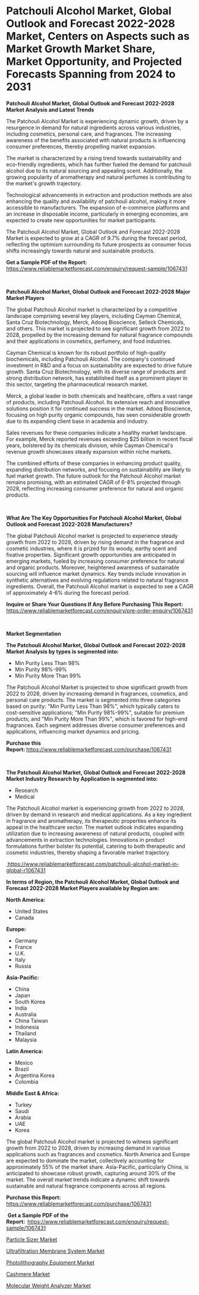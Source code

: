 <p><h1>Patchouli Alcohol Market, Global Outlook and Forecast 2022-2028 Market, Centers on Aspects such as Market Growth Market Share, Market Opportunity, and Projected Forecasts Spanning from 2024 to 2031</h1></p><p><strong>Patchouli Alcohol Market, Global Outlook and Forecast 2022-2028 Market Analysis and Latest Trends</strong></p>
<p><p>The Patchouli Alcohol Market is experiencing dynamic growth, driven by a resurgence in demand for natural ingredients across various industries, including cosmetics, personal care, and fragrances. The increasing awareness of the benefits associated with natural products is influencing consumer preferences, thereby propelling market expansion. </p><p>The market is characterized by a rising trend towards sustainability and eco-friendly ingredients, which has further fueled the demand for patchouli alcohol due to its natural sourcing and appealing scent. Additionally, the growing popularity of aromatherapy and natural perfumes is contributing to the market's growth trajectory. </p><p>Technological advancements in extraction and production methods are also enhancing the quality and availability of patchouli alcohol, making it more accessible to manufacturers. The expansion of e-commerce platforms and an increase in disposable income, particularly in emerging economies, are expected to create new opportunities for market participants.</p><p>The Patchouli Alcohol Market, Global Outlook and Forecast 2022-2028 Market is expected to grow at a CAGR of 9.7% during the forecast period, reflecting the optimism surrounding its future prospects as consumer focus shifts increasingly towards natural and sustainable products.</p></p>
<p><strong>Get a Sample PDF of the Report:&nbsp;</strong> <a href="https://www.reliablemarketforecast.com/enquiry/request-sample/1067431">https://www.reliablemarketforecast.com/enquiry/request-sample/1067431</a></p>
<p>&nbsp;</p>
<p><strong>Patchouli Alcohol Market, Global Outlook and Forecast 2022-2028 Major Market Players</strong></p>
<p><p>The global Patchouli Alcohol market is characterized by a competitive landscape comprising several key players, including Cayman Chemical, Santa Cruz Biotechnology, Merck, Adooq Bioscience, Selleck Chemicals, and others. This market is projected to see significant growth from 2022 to 2028, propelled by the increasing demand for natural fragrance compounds and their applications in cosmetics, perfumery, and food industries.</p><p>Cayman Chemical is known for its robust portfolio of high-quality biochemicals, including Patchouli Alcohol. The company's continued investment in R&D and a focus on sustainability are expected to drive future growth. Santa Cruz Biotechnology, with its diverse range of products and strong distribution network, has established itself as a prominent player in this sector, targeting the pharmaceutical research market.</p><p>Merck, a global leader in both chemicals and healthcare, offers a vast range of products, including Patchouli Alcohol. Its extensive reach and innovative solutions position it for continued success in the market. Adooq Bioscience, focusing on high purity organic compounds, has seen considerable growth due to its expanding client base in academia and industry.</p><p>Sales revenues for these companies indicate a healthy market landscape. For example, Merck reported revenues exceeding $25 billion in recent fiscal years, bolstered by its chemicals division, while Cayman Chemical's revenue growth showcases steady expansion within niche markets. </p><p>The combined efforts of these companies in enhancing product quality, expanding distribution networks, and focusing on sustainability are likely to fuel market growth. The future outlook for the Patchouli Alcohol market remains promising, with an estimated CAGR of 6-8% projected through 2028, reflecting increasing consumer preference for natural and organic products.</p></p>
<p>&nbsp;</p>
<p><strong>What Are The Key Opportunities For Patchouli Alcohol Market, Global Outlook and Forecast 2022-2028 Manufacturers?</strong></p>
<p><p>The global Patchouli Alcohol market is projected to experience steady growth from 2022 to 2028, driven by rising demand in the fragrance and cosmetic industries, where it is prized for its woody, earthy scent and fixative properties. Significant growth opportunities are anticipated in emerging markets, fueled by increasing consumer preference for natural and organic products. Moreover, heightened awareness of sustainable sourcing will influence market dynamics. Key trends include innovation in synthetic alternatives and evolving regulations related to natural fragrance ingredients. Overall, the Patchouli Alcohol market is expected to see a CAGR of approximately 4-6% during the forecast period.</p></p>
<p><strong>Inquire or Share Your Questions If Any Before Purchasing This Report:</strong> <a href="https://www.reliablemarketforecast.com/enquiry/pre-order-enquiry/1067431">https://www.reliablemarketforecast.com/enquiry/pre-order-enquiry/1067431</a></p>
<p>&nbsp;</p>
<p><strong>Market Segmentation</strong></p>
<p><strong>The Patchouli Alcohol Market, Global Outlook and Forecast 2022-2028 Market Analysis by types is segmented into:</strong></p>
<p><ul><li>Min Purity Less Than 98%</li><li>Min Purity 98%-99%</li><li>Min Purity More Than 99%</li></ul></p>
<p><p>The Patchouli Alcohol Market is projected to show significant growth from 2022 to 2028, driven by increasing demand in fragrances, cosmetics, and personal care products. The market is segmented into three categories based on purity: "Min Purity Less Than 98%", which typically caters to cost-sensitive applications; "Min Purity 98%-99%", suitable for premium products; and "Min Purity More Than 99%", which is favored for high-end fragrances. Each segment addresses diverse consumer preferences and applications, influencing market dynamics and pricing.</p></p>
<p><strong>Purchase this Report:&nbsp;</strong><a href="https://www.reliablemarketforecast.com/purchase/1067431">https://www.reliablemarketforecast.com/purchase/1067431</a></p>
<p>&nbsp;</p>
<p><strong>The Patchouli Alcohol Market, Global Outlook and Forecast 2022-2028 Market Industry Research by Application is segmented into:</strong></p>
<p><ul><li>Research</li><li>Medical</li></ul></p>
<p><p>The Patchouli Alcohol market is experiencing growth from 2022 to 2028, driven by demand in research and medical applications. As a key ingredient in fragrance and aromatherapy, its therapeutic properties enhance its appeal in the healthcare sector. The market outlook indicates expanding utilization due to increasing awareness of natural products, coupled with advancements in extraction technologies. Innovations in product formulations further bolster its potential, catering to both therapeutic and cosmetic industries, thereby shaping a favorable market trajectory.</p></p>
<p><a href="https://www.reliablemarketforecast.com/patchouli-alcohol-market-in-global-r1067431">&nbsp;https://www.reliablemarketforecast.com/patchouli-alcohol-market-in-global-r1067431</a></p>
<p><strong>In terms of Region, the Patchouli Alcohol Market, Global Outlook and Forecast 2022-2028 Market Players available by Region are:</strong></p>
<p>
    <p> <strong> North America: </strong>
        <ul>
            <li>United States</li>
            <li>Canada</li>
        </ul>
        </p> 
    <p> <strong> Europe: </strong>
        <ul>
            <li>Germany</li>
            <li>France</li>
            <li>U.K.</li>
            <li>Italy</li>
            <li>Russia</li>
        </ul>
        </p> 
    <p> <strong> Asia-Pacific: </strong>
        <ul>
            <li>China</li>
            <li>Japan</li>
            <li>South Korea</li>
            <li>India</li>
            <li>Australia</li>
            <li>China Taiwan</li>
            <li>Indonesia</li>
            <li>Thailand</li>
            <li>Malaysia</li>
        </ul>
        </p> 
    <p> <strong> Latin America: </strong>
        <ul>
            <li>Mexico</li>
            <li>Brazil</li>
            <li>Argentina Korea</li>
            <li>Colombia</li>
        </ul>
        </p> 
    <p> <strong> Middle East & Africa: </strong>
        <ul>
            <li>Turkey</li>
            <li>Saudi</li>
            <li>Arabia</li>
            <li>UAE</li>
            <li>Korea</li>
        </ul>
    </p>
    </p>
<p><p>The global Patchouli Alcohol market is projected to witness significant growth from 2022 to 2028, driven by increasing demand in various applications such as fragrances and cosmetics. North America and Europe are expected to dominate the market, collectively accounting for approximately 55% of the market share. Asia-Pacific, particularly China, is anticipated to showcase robust growth, capturing around 30% of the market. The overall market trends indicate a dynamic shift towards sustainable and natural fragrance components across all regions.</p></p>
<p><strong>Purchase this Report: </strong><a href="https://www.reliablemarketforecast.com/purchase/1067431">https://www.reliablemarketforecast.com/purchase/1067431</a></p>
<p>&nbsp;<strong>Get a Sample PDF of the Report:&nbsp;&nbsp;</strong><a href="https://www.reliablemarketforecast.com/enquiry/request-sample/1067431">https://www.reliablemarketforecast.com/enquiry/request-sample/1067431</a></p>
<p><strong></strong></p>
<p><p><a href="https://www.linkedin.com/pulse/particle-sizer-market-insights-product-type-application-fsbue?trackingId=qmxTcIshQ2GyXmC4NuVj8A%3D%3D">Particle Sizer Market</a></p><p><a href="https://issuu.com/reportprime-2/docs/ultrafiltration-membrane-system-mar_a201aa4e36d4da">Ultrafiltration Membrane System Market</a></p><p><a href="https://medium.com/@estellaemmerich/photolithography-equipment-market-size-is-growing-at-cagr-of-11-4-04833a48670d">Photolithography Equipment Market</a></p><p><a href="https://issuu.com/reportprime-2/docs/cashmere-market-size-2030.pptx_7a69dcbc4b313b">Cashmere Market</a></p><p><a href="https://www.linkedin.com/pulse/global-molecular-weight-analyzer-market-trends-innovations-ptchf?trackingId=jnw0CIzBSK2nMg8Yms%2BFGQ%3D%3D">Molecular Weight Analyzer Market</a></p></p>